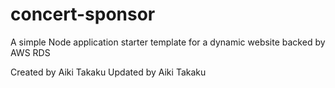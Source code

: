 # concert-sponsor
A simple Node application starter template for a dynamic website backed by AWS RDS

Created by Aiki Takaku
Updated by Aiki Takaku
